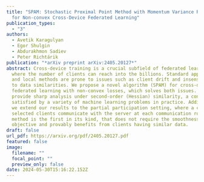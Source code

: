 ```yaml
---
title: "SPAM: Stochastic Proximal Point Method with Momentum Variance Reduction
  for Non-convex Cross-Device Federated Learning"
publication_types:
  - "3"
authors:
  - Avetik Karagulyan
  - Egor Shulgin
  - Abdurakhmon Sadiev
  - Peter Richtárik
publication: "*arXiv preprint arXiv:2405.20127*"
abstract: Cross-device training is a crucial subfield of federated learning,
  where the number of clients can reach into the billions. Standard approaches
  and local methods are prone to issues such as client drift and insensitivity
  to data similarities. We propose a novel algorithm (SPAM) for cross-device
  federated learning with non-convex losses, which solves both issues. We
  provide sharp analysis under second-order (Hessian) similarity, a condition
  satisfied by a variety of machine learning problems in practice. Additionally,
  we extend our results to the partial participation setting, where a cohort of
  selected clients communicate with the server at each communication round. Our
  method is the first in its kind, that does not require the smoothness of the
  objective and provably benefits from clients having similar data.
draft: false
url_pdf: https://arxiv.org/pdf/2405.20127.pdf
featured: false
image:
  filename: ""
  focal_point: ""
  preview_only: false
date: 2024-05-30T15:16:22.152Z
---
```

